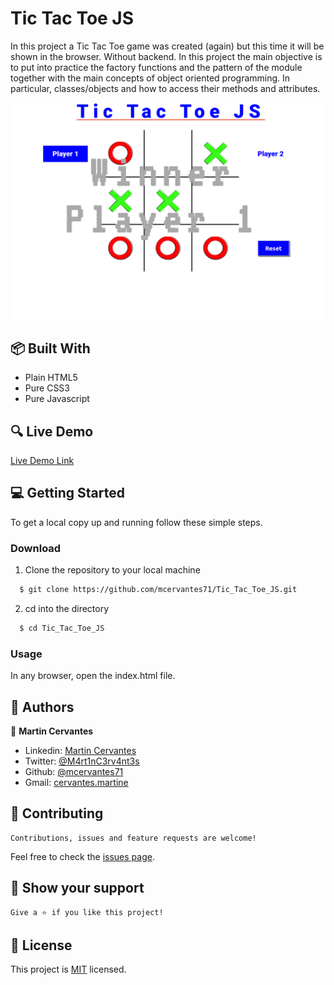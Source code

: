# Tic Tac Toe JS

In this project a Tic Tac Toe game was created (again) but this time it will be shown in the browser. Without backend. In this project the main objective is to put into practice the factory functions and the pattern of the module together with the main concepts of object oriented programming. In particular, classes/objects and how to access their methods and attributes.

![screenshot](./Screenshot.png)

## :package: Built With

- Plain HTML5
- Pure CSS3
- Pure Javascript

## :mag: Live Demo

[Live Demo Link](https://rawcdn.githack.com/mcervantes71/Tic_Tac_Toe_JS/feature/build_app/index.html)

## :computer: Getting Started

To get a local copy up and running follow these simple steps.


### Download

1) Clone the repository to your local machine

```sh
  $ git clone https://github.com/mcervantes71/Tic_Tac_Toe_JS.git
```

2) cd into the directory

```sh
  $ cd Tic_Tac_Toe_JS
```

### Usage

In any browser, open the index.html file.

## :busts_in_silhouette: Authors

👤 **Martin Cervantes**

- Linkedin: [Martin Cervantes](https://www.linkedin.com/in/cervantesmartin/)
- Twitter: [@M4rt1nC3rv4nt3s](https://twitter.com/M4rt1nC3rv4nt3s)
- Github: [@mcervantes71](https://github.com/mcervantes71)
- Gmail: [cervantes.martine](mailto:cervantes.martine@gmail.com)

## 🤝 Contributing

    Contributions, issues and feature requests are welcome!

Feel free to check the [issues page](../../issues).

## :star2: Show your support

    Give a ⭐️ if you like this project!

## 📝 License

This project is [MIT](lic.url) licensed.
